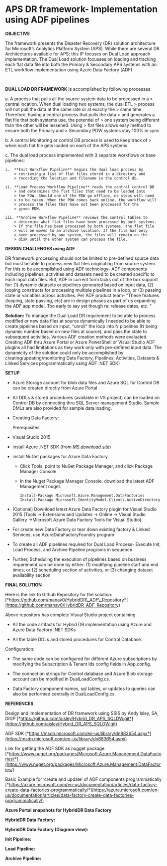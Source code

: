 APS DR framework- Implementation using ADF pipelines
====================================================

**OBJECTIVE**

The framework presents the Disaster Recovery (DR) solution architecture
for Microsoft’s Analytics Platform System (APS). While there are several
DR Architectures available for APS; this IP focuses on Dual Load
approach implementation. The Dual Load solution focusses on loading and
tracking each flat data file into both the Primary & Secondary APS
systems with an ETL workflow implementation using Azure Data Factory
(ADF)

 

**DUAL LOAD DR FRAMEWORK** is accomplished by following processes:

a.  A process that pulls all the source system data to be processed in a
    > central location. When dual loading two systems, the dual ETL
    > process will not pull the data at the same rate or at exactly the
    > same time. Therefore, having a central process that pulls the data
    > and generates a flat file that both systems use, the potential of
    > one system being different than the other will be lessened. Using
    > flat files allows easy method to ensure both the Primary and
    > Secondary PDW systems stay 100% in sync.

b.  A central Monitoring or control DB process is used to keep track of
    > when each flat file gets loaded on each of the APS systems.

c.  The dual load process implemented with 3 separate workflows or base pipelines:

    i.  **Init Workflow Pipeline** begins the dual load process by
        > retrieving a list of flat files stored in a directory and
        > recording the location and filename in the control db.

    ii. **Load Process Workflow Pipeline** reads the central control DB
        > and determines the flat files that need to be loaded into
        > the PDW. Should one of the PDW go offline, no steps will need
        > to be taken. When the PDW comes back online, the workflow will
        > process the files that have not been processed for the
        > given PDW.

    iii. **Archive Workflow Pipeline** reviews the control tables to
        > determine what flat files have been processed by both systems.
        > If the file has been processed by both systems, the flat file
        > will be moved to an archive location. If the file has only
        > been processed by one system, the files will remain on the
        > disk until the other system can process the file.




**DESIGN CHALLENGES using ADF**

DR framework processing should not be limited to pre-defined source data but must be able to process new flat files originating from source system. For this to be accomplished using ADF technology- ADF components including pipelines, activities and datasets need to be created specific to each input data files. But, ADF in current form lacks out of the box support for: (1) dynamic datasets or pipelines generated based on input data, (2) looping constructs for processing multiple pipelines in a loop, or (3) passing state or variables across activities. Per ADF product team- "These features (looping, state passing, etc) are in design phases as part of us expanding the ADF app model. Too early to say yet though re: release dates, etc. "

**Solution:**
To manage the Dual Load DR requirement to be able to process modified or new data files at source dynamically I needed to be able to create pipelines based on input, “unroll” the loop into N pipelines (N being dynamic number based on new files at source), and pass the state to subsequent activities. Various ADF creation methods were evaluated. Creating ADF thru Azure Portal or Azure PowerShell or Visual Studio ADF plugins all had limitations as they work only with pre-defined input data. The dynamicity of the solution could only be accomplished by creating/updating/monitoring Data Factory, Pipelines, Activities, Datasets & Linked Services programmatically using ADF .NET SDK)




**SETUP**

-   Azure Storage account for blob data files and Azure SQL for Control DB can be created directly from Azure Portal

-   All DDLs & stored procedures (available in VS project) can be loaded on Control DB by connecting thru SQL Server management Studio. Sample DMLs are also provided for sample data loading.

-   Creating Data Factory:

    Prerequisites

-   Visual Studio 2015

-   install Azure .NET SDK (from [*MS download site*](https://azure.microsoft.com/en-us/downloads/))

-   install NuGet packages for Azure Data Factory

    -   Click Tools, point to NuGet Package Manager, and click Package Manager Console.

    -   In the Nuget Package Manager Console, download the latest ADF Management nuget.

            Install-Package Microsoft.Azure.Management.DataFactories
            Install-Package Microsoft.IdentityModel.Clients.ActiveDirectory

-   (Optional) Download latest Azure Data Factory plugin for Visual Studio 2015 (Tools -&gt; Extensions and
    Updates -&gt; Online -&gt; Visual Studio Gallery -&gt;Microsoft Azure Data Factory Tools for Visual Studio)

<!-- -->

-   For create new Data Factory or tear down existing factory & Linked Services, use AzureDataFactoryFoundry program

-   To create all ADF pipelines required for Dual Load Process- Execute Init, Load Process, and Archive Pipeline programs in sequence .

-   Further, Scheduling the execution of pipelines based on business
    requirement can be done by either: (1) modifying pipeline start and end times, or (2) scheduling section of activities, or (3)
    changing dataset availability section


 
 

**FINAL SOLUTION**

Here is the link to Github Repository for the solution:
[*https://github.com/manav0/HybridDR\_ADF\_Repository*](https://github.com/manav0/HybridDR_ADF_Repository)

Above repository has complete Visual Studio project containing

-   All the code artifacts for Hybrid DR implementation using Azure and Azure Data Factory .NET SDKs

-   All the table DDLs and stored procedures for Control Database.

Configuration:

-   The same code can be configured for different Azure subscriptions by modifying the Subscription & Tenant Ids config fields in App.config.

-   The connection strings for Control database and Azure Blob storage account can be modified in DualLoadConfig.cs.

-   Data Factory component names, sql tables, or updates to queries can also be performed centrally in DualLoadConfig.cs.




**REFERENCES**

Design and implementation of DR framework using SSIS by Andy Isley, SA, DIGP
[*https://github.com/aisley/Hybrid_DR_APS_SQLDW.git*](https://github.com/aisley/Hybrid_DR_APS_SQLDW.git)

ADF SDK 
[*https://msdn.microsoft.com/en-us/library/dn883654.aspx*](https://msdn.microsoft.com/en-us/library/dn883654.aspx)

Link for getting the ADF SDK as nugget package [*https://www.nuget.org/packages/Microsoft.Azure.Management.DataFactories/*](https://www.nuget.org/packages/Microsoft.Azure.Management.DataFactories/)

Basic Example for ‘create and update’ of ADF components programmatically [*https://azure.microsoft.com/en-us/documentation/articles/data-factory-create-data-factories-programmatically/*](https://azure.microsoft.com/en-us/documentation/articles/data-factory-create-data-factories-programmatically/)


**Azure Portal snapshots for HybridDR Data Factory**

**HybridDR Data Factory:** 












**HybridDR Data Factory (Diagram view):**
 







**Init Pipeline:** 




**Load Pipeline:**
 





**Archive Pipeline:**
 
